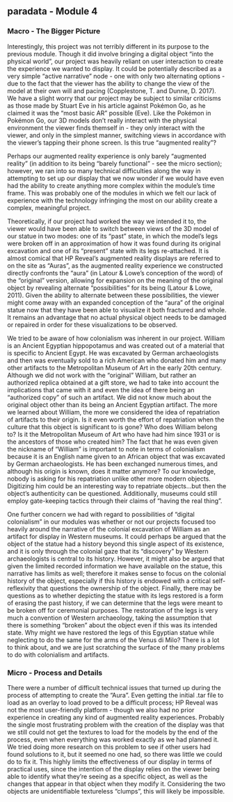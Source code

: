 ## paradata - Module 4

### Macro - The Bigger Picture
  Interestingly, this project was not terribly different in its purpose to the previous module. Though it did involve bringing a digital object “into the physical world”, our project was heavily reliant on user interaction to create the experience we wanted to display. It could be potentially described as a very simple “active narrative” node - one with only two alternating options - due to the fact that the viewer has the ability to change the view of the model at their own will and pacing (Copplestone, T. and Dunne, D. 2017). We have a slight worry that our project may be subject to similar criticisms as those made by Stuart Eve in his article against Pokémon Go, as he claimed it was the “most basic AR” possible (Eve). Like the Pokémon in Pokémon Go, our 3D models don’t really interact with the physical environment the viewer finds themself in - they only interact with the viewer, and only in the simplest manner, switching views in accordance with the viewer’s tapping their phone screen. Is this true “augmented reality”?

Perhaps our augmented reality experience is only barely “augmented reality” (in addition to its being “barely functional” - see the micro section); however, we ran into so many technical difficulties along the way in attempting to set up our display that we now wonder if we would have even had the ability to create anything more complex within the module’s time frame. This was probably one of the modules in which we felt our lack of experience with the technology infringing the most on our ability create a complex, meaningful project.

Theoretically, if our project had worked the way we intended it to, the viewer would have been able to switch between views of the 3D model of our statue in two modes: one of its “past” state, in which the model’s legs were broken off in an approximation of how it was found during its original excavation and one of its “present” state with its legs re-attached. It is almost comical that HP Reveal’s augmented reality displays are referred to on the site as “Auras”, as the augmented reality experience we constructed directly confronts the “aura” (in Latour & Lowe’s conception of the word) of the “original” version, allowing for expansion on the meaning of the original object by revealing alternate “possibilities” for its being (Latour & Lowe, 2011). Given the ability to alternate between these possibilities, the viewer might come away with an expanded conception of the “aura” of the original statue now that they have been able to visualize it both fractured and whole. It remains an advantage that no actual physical object needs to be damaged or repaired in order for these visualizations to be observed.

We tried to be aware of how colonialism was inherent in our project. William is an Ancient Egyptian hippopotamus and was created out of a material that is specific to Ancient Egypt. He was excavated by German archaeologists and then was eventually sold to a rich American who donated him and many other artifacts to the Metropolitan Museum of Art in the early 20th century. Although we did not work with the “original” William, but rather an authorized replica obtained at a gift store, we had to take into account the implications that came with it and even the idea of there being an “authorized copy” of such an artifact. We did not know much about the original object other than its being an Ancient Egyptian artifact. The more we learned about William, the more we considered the idea of repatriation of artifacts to their origin. Is it even worth the effort of repatriation when the culture that this object is significant to is gone? Who does William belong to? Is it the Metropolitan Museum of Art who have had him since 1931 or is the ancestors of those who created him? The fact that he was even given the nickname of “William” is important to note in terms of colonialism because it is an English name given to an African object that was excavated by German archaeologists. He has been exchanged numerous times, and although his origin is known, does it matter anymore? To our knowledge, nobody is asking for his repatriation unlike other more modern objects. Digitizing him could be an interesting way to repatriate objects...but then the object’s authenticity can be questioned. Additionally, museums could still employ gate-keeping tactics through their claims of “having the real thing”. 

One further concern we had with regard to possibilities of “digital colonialism” in our modules was whether or not our projects focused too heavily around the narrative of the colonial excavation of William as an artifact for display in Western museums. It could perhaps be argued that the object of the statue had a history beyond this single aspect of its existence, and it is only through the colonial gaze that its “discovery” by Western archaeologists is central to its history. However, it might also be argued that given the limited recorded information we have available on the statue, this narrative has limits as well; therefore it makes sense to focus on the colonial history of the object, especially if this history is endowed with a critical self-reflexivity that questions the ownership of the object. Finally, there may be questions as to whether depicting the statue with its legs restored is a form of erasing the past history, if we can determine that the legs were meant to be broken off for ceremonial purposes. The restoration of the legs is very much a convention of Western archaeology, taking the assumption that there is something “broken” about the object even if this was its intended state. Why might we have restored the legs of this Egyptian statue while neglecting to do the same for the arms of the Venus di Milo? There is a lot to think about, and we are just scratching the surface of the many problems to do with colonialism and artifacts.

### Micro - Process and Details
There were a number of difficult technical issues that turned up during the process of attempting to create the “Aura”. Even getting the initial .tar file to load as an overlay to load proved to be a difficult process; HP Reveal was not the most user-friendly platform - though we also had no prior experience in creating any kind of augmented reality experiences. Probably the single most frustrating problem with the creation of the display was that we still could not get the textures to load for the models by the end of the process, even when everything was worked exactly as we had planned it. We tried doing more research on this problem to see if other users had found solutions to it, but it seemed no one had, so there was little we could do to fix it. This highly limits the effectiveness of our display in terms of practical uses, since the intention of the display relies on the viewer being able to identify what they’re seeing as a specific object, as well as the changes that appear in that object when they modify it. Considering the two objects are unidentifiable textureless “clumps”, this will likely be impossible.

